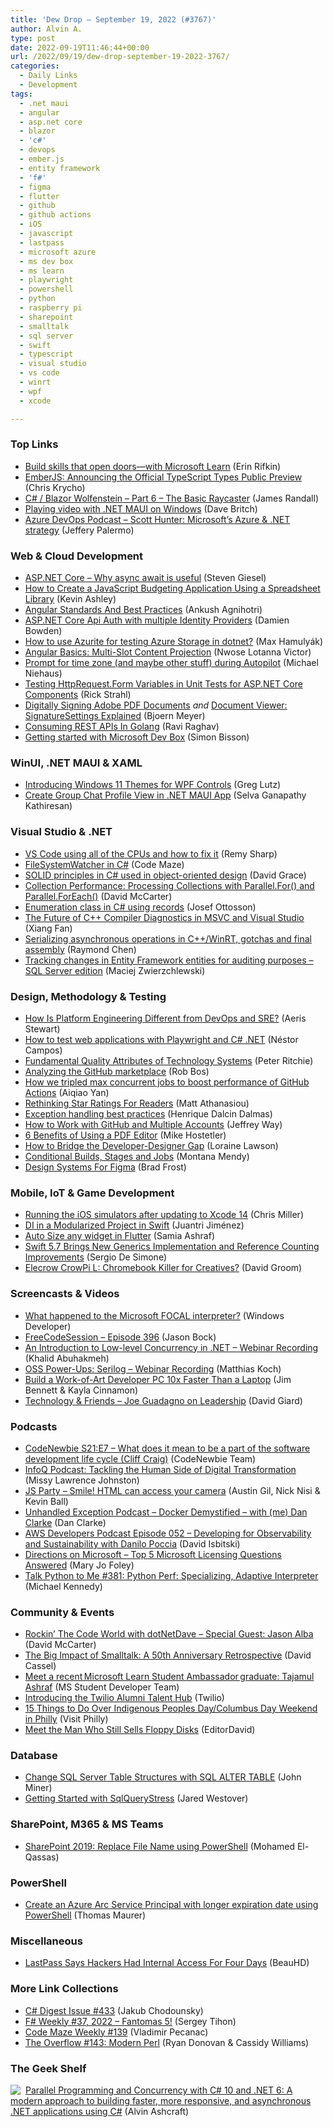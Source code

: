 ```yaml
---
title: 'Dew Drop – September 19, 2022 (#3767)'
author: Alvin A.
type: post
date: 2022-09-19T11:46:44+00:00
url: /2022/09/19/dew-drop-september-19-2022-3767/
categories:
  - Daily Links
  - Development
tags:
  - .net maui
  - angular
  - asp.net core
  - blazor
  - 'c#'
  - devops
  - ember.js
  - entity framework
  - 'f#'
  - figma
  - flutter
  - github
  - github actions
  - iOS
  - javascript
  - lastpass
  - microsoft azure
  - ms dev box
  - ms learn
  - playwright
  - powershell
  - python
  - raspberry pi
  - sharepoint
  - smalltalk
  - sql server
  - swift
  - typescript
  - visual studio
  - vs code
  - winrt
  - wpf
  - xcode

---
```

### <a name="top"></a>Top Links

  * <a href="https://techcommunity.microsoft.com/t5/microsoft-learn-blog/build-skills-that-open-doors-with-microsoft-learn/ba-p/3614011" target="_blank" rel="noopener">Build skills that open doors—with Microsoft Learn</a> (Erin Rifkin)
  * <a href="https://blog.emberjs.com/announcing-official-typescript-types-public-preview" target="_blank" rel="noopener">EmberJS: Announcing the Official TypeScript Types Public Preview</a> (Chris Krycho)
  * <a href="https://www.jamesdrandall.com/posts/csharp_blazor_wolfenstein_part_6_the_basic_raycaster/" target="_blank" rel="noopener">C# / Blazor Wolfenstein &#8211; Part 6 &#8211; The Basic Raycaster</a> (James Randall)
  * <a href="https://www.davidbritch.com/2022/09/playing-video-with-net-maui-on-windows.html" target="_blank" rel="noopener">Playing video with .NET MAUI on Windows</a> (Dave Britch)
  * <a href="http://feed.azuredevops.show/scott-hunter-microsofts-azure-net-strategy" target="_blank" rel="noopener">Azure DevOps Podcast &#8211; Scott Hunter: Microsoft’s Azure & .NET strategy</a> (Jeffery Palermo)



### <a name="web"></a>Web & Cloud Development

  * <a href="https://steven-giesel.com/blogPost/b925c8c1-03ba-4eb6-9b81-f09df56e0158" target="_blank" rel="noopener">ASP.NET Core &#8211; Why async await is useful</a> (Steven Giesel)
  * <a href="https://www.grapecity.com/blogs/how-to-create-javascript-budgeting-application-using-a-spreadsheet-library" target="_blank" rel="noopener">How to Create a JavaScript Budgeting Application Using a Spreadsheet Library</a> (Kevin Ashley)
  * <a href="https://www.c-sharpcorner.com/article/angular-standards-and-best-practices/" target="_blank" rel="noopener">Angular Standards And Best Practices</a> (Ankush Agnihotri)
  * <a href="https://damienbod.com/2022/09/19/asp-net-core-api-auth-with-multiple-identity-providers/" target="_blank" rel="noopener">ASP.NET Core Api Auth with multiple Identity Providers</a> (Damien Bowden)
  * <a href="https://kaylumah.nl/2022/09/17/how-to-use-azurite-for-testing-azure-storage-in-dotnet.html" target="_blank" rel="noopener">How to use Azurite for testing Azure Storage in dotnet?</a> (Max Hamulyák)
  * <a href="https://www.telerik.com/blogs/angular-basics-multi-slot-content-projection" target="_blank" rel="noopener">Angular Basics: Multi-Slot Content Projection</a> (Nwose Lotanna Victor)
  * <a href="https://oofhours.com/2022/09/16/prompt-for-time-zone-and-maybe-other-stuff-during-autopilot/" target="_blank" rel="noopener">Prompt for time zone (and maybe other stuff) during Autopilot</a> (Michael Niehaus)
  * <a href="https://weblog.west-wind.com/posts/2022/Sep/18/Testing-HttpRequestForm-Variables-in-Unit-Tests-for-ASPNET-Core-Components" target="_blank" rel="noopener">Testing HttpRequest.Form Variables in Unit Tests for ASP.NET Core Components</a> (Rick Strahl)
  * <a href="https://www.textcontrol.com/blog/2022/09/15/digitally-signing-adobe-pdf-documents/" target="_blank" rel="noopener">Digitally Signing Adobe PDF Documents</a> _and_ <a href="https://www.textcontrol.com/blog/2022/09/16/document-viewer-signaturesettings-explained/" target="_blank" rel="noopener">Document Viewer: SignatureSettings Explained</a> (Bjoern Meyer)
  * <a href="https://www.c-sharpcorner.com/article/consuming-rest-apis-in-golang/" target="_blank" rel="noopener">Consuming REST APIs In Golang</a> (Ravi Raghav)
  * <a href="https://www.techrepublic.com/article/getting-started-microsoft-dev-box/" target="_blank" rel="noopener">Getting started with Microsoft Dev Box</a> (Simon Bisson)



### <a name="silverlight"></a>WinUI, .NET MAUI & XAML

  * <a href="https://www.grapecity.com/blogs/introducing-windows-11-themes-for-wpf-controls" target="_blank" rel="noopener">Introducing Windows 11 Themes for WPF Controls</a> (Greg Lutz)
  * <a href="https://www.syncfusion.com/blogs/post/create-group-chat-profile-view-in-net-maui-app.aspx" target="_blank" rel="noopener">Create Group Chat Profile View in .NET MAUI App</a> (Selva Ganapathy Kathiresan)



### <a name="dotnet"></a>Visual Studio & .NET

  * <a href="https://remysharp.com/2022/09/17/vs-code-using-all-of-the-cpus-and-how-to-fix-it" target="_blank" rel="noopener">VS Code using all of the CPUs and how to fix it</a> (Remy Sharp)
  * <a href="https://code-maze.com/csharp-filesystemwatcher/" target="_blank" rel="noopener">FileSystemWatcher in C#</a> (Code Maze)
  * <a href="https://www.roundthecode.com/dotnet/solid-principles-c-sharp-object-oriented-design" target="_blank" rel="noopener">SOLID principles in C# used in object-oriented design</a> (David Grace)
  * <a href="https://dotnettips.wordpress.com/2022/09/19/collection-performance-processing-collections-with-parallel-for-and-parallel-foreach/" target="_blank" rel="noopener">Collection Performance: Processing Collections with Parallel.For() and Parallel.ForEach()</a> (David McCarter)
  * <a href="https://josef.codes/enumeration-class-in-c-sharp-using-records/" target="_blank" rel="noopener">Enumeration class in C# using records</a> (Josef Ottosson)
  * <a href="https://devblogs.microsoft.com/cppblog/the-future-of-c-compiler-diagnostics-in-msvc-and-visual-studio/" target="_blank" rel="noopener">The Future of C++ Compiler Diagnostics in MSVC and Visual Studio</a> (Xiang Fan)
  * <a href="https://devblogs.microsoft.com/oldnewthing/20220916-00/?p=107191" target="_blank" rel="noopener">Serializing asynchronous operations in C++/WinRT, gotchas and final assembly</a> (Raymond Chen)
  * <a href="https://maciejz.dev/ef-core-audit-extensions/" target="_blank" rel="noopener">Tracking changes in Entity Framework entities for auditing purposes &#8211; SQL Server edition</a> (Maciej Zwierzchlewski)



### <a name="design"></a>Design, Methodology & Testing

  * <a href="https://thenewstack.io/how-is-platform-engineering-different-from-devops-and-sre/" target="_blank" rel="noopener">How Is Platform Engineering Different from DevOps and SRE?</a> (Aeris Stewart)
  * <a href="https://www.twilio.com/blog/test-web-apps-with-playwright-and-csharp-dotnet" target="_blank" rel="noopener">How to test web applications with Playwright and C# .NET</a> (Néstor Campos)
  * <a href="http://blog.peterritchie.com/posts/the-fundamental-quality-attributes-of-technology-systems" target="_blank" rel="noopener">Fundamental Quality Attributes of Technology Systems</a> (Peter Ritchie)
  * <a href="https://devopsjournal.io/blog/2022/09/18/Analysing-the-GitHub-marketplace" target="_blank" rel="noopener">Analyzing the GitHub marketplace</a> (Rob Bos)
  * <a href="https://github.blog/2022-09-16-how-we-tripled-max-concurrent-jobs-to-boost-performance-of-github-actions/" target="_blank" rel="noopener">How we tripled max concurrent jobs to boost performance of GitHub Actions</a> (Aiqiao Yan)
  * <a href="https://smashingmagazine.com/2022/09/rethinking-star-ratings-readers/" target="_blank" rel="noopener">Rethinking Star Ratings For Readers</a> (Matt Athanasiou)
  * <a href="https://intodot.net/?p=181" target="_blank" rel="noopener">Exception handling best practices</a> (Henrique Dalcin Dalmas)
  * <a href="https://code.tutsplus.com/tutorials/quick-tip-how-to-work-with-github-and-multiple-accounts--net-22574" target="_blank" rel="noopener">How to Work with GitHub and Multiple Accounts</a> (Jeffrey Way)
  * <a href="http://modernweb.com/6-benefits-pdf-editor/?utm_source=rss&utm_medium=rss&utm_campaign=6-benefits-of-using-a-pdf-editor" target="_blank" rel="noopener">6 Benefits of Using a PDF Editor</a> (Mike Hostetler)
  * <a href="https://thenewstack.io/how-to-bridge-the-developer-designer-gap/" target="_blank" rel="noopener">How to Bridge the Developer-Designer Gap</a> (Loraine Lawson)
  * <a href="http://blog.travis-ci.com/22-9-16-builds-stages" target="_blank" rel="noopener">Conditional Builds, Stages and Jobs</a> (Montana Mendy)
  * <a href="https://bradfrost.com/blog/link/design-systems-for-figma-2/" target="_blank" rel="noopener">Design Systems For Figma</a> (Brad Frost)



### <a name="mobile"></a>Mobile, IoT & Game Development

  * <a href="https://rajapet.com/2022/09/17/Visual-Studio-New-Xcode/" target="_blank" rel="noopener">Running the iOS simulators after updating to Xcode 14</a> (Chris Miller)
  * <a href="https://tech.xing.com/di-in-a-modularized-project-in-swift-339fc242b4df?source=rss----35cb8c78d3cf---4" target="_blank" rel="noopener">DI in a Modularized Project in Swift</a> (Juantri Jiménez)
  * <a href="https://medium.com/flutter-community/auto-size-any-widget-in-flutter-1386567c444?source=rss----86fb29d7cc6a---4" target="_blank" rel="noopener">Auto Size any widget in Flutter</a> (Samia Ashraf)
  * <a href="https://www.infoq.com/news/2022/09/swift-57-generics-arc/?utm_campaign=infoq_content&utm_source=infoq&utm_medium=feed&utm_term=global" target="_blank" rel="noopener">Swift 5.7 Brings New Generics Implementation and Reference Counting Improvements</a> (Sergio De Simone)
  * <a href="https://makezine.com/article/technology/computers-mobile/elecrow-crowpi-l-chromebook-killer-for-creatives/" target="_blank" rel="noopener">Elecrow CrowPi L: Chromebook Killer for Creatives?</a> (David Groom)



### <a name="videos"></a>Screencasts & Videos

  * <a href="http://www.youtube.com/watch?v=2BV9kdfKeqo" target="_blank" rel="noopener">What happened to the Microsoft FOCAL interpreter?</a> (Windows Developer)
  * <a href="http://www.youtube.com/watch?v=RK3DyIb3VoY" target="_blank" rel="noopener">FreeCodeSession &#8211; Episode 396</a> (Jason Bock)
  * <a href="https://blog.jetbrains.com/dotnet/2022/09/16/an-introduction-to-low-level-concurrency-in-net-webinar-recording/" target="_blank" rel="noopener">An Introduction to Low-level Concurrency in .NET – Webinar Recording</a> (Khalid Abuhakmeh)
  * <a href="https://blog.jetbrains.com/dotnet/2022/09/19/oss-power-ups-serilog-webinar-recording/" target="_blank" rel="noopener">OSS Power-Ups: Serilog – Webinar Recording</a> (Matthias Koch)
  * <a href="http://www.youtube.com/watch?v=7wKSrZDwimU" target="_blank" rel="noopener">Build a Work-of-Art Developer PC 10x Faster Than a Laptop</a> (Jim Bennett & Kayla Cinnamon)
  * <a href="https://davidgiard.com/joe-guadagno-on-leadership" target="_blank" rel="noopener">Technology & Friends &#8211; Joe Guadagno on Leadership</a> (David Giard)



### <a name="podcasts"></a>Podcasts

  * <a href="https://www.codenewbie.org/podcast/what-does-it-mean-to-be-a-part-of-the-software-development-life-cycle" target="_blank" rel="noopener">CodeNewbie S21:E7 &#8211; What does it mean to be a part of the software development life cycle (Cliff Craig)</a> (CodeNewbie Team)
  * <a href="https://www.infoq.com/podcasts/human-side-digital-transformation/?utm_campaign=infoq_content&utm_source=infoq&utm_medium=feed&utm_term=global" target="_blank" rel="noopener">InfoQ Podcast: Tackling the Human Side of Digital Transformation</a> (Missy Lawrence Johnston)
  * <a href="https://changelog.com/jsparty/243" target="_blank" rel="noopener">JS Party &#8211; Smile! HTML can access your camera</a> (Austin Gil, Nick Nisi & Kevin Ball)
  * <a href="https://unhandledexceptionpodcast.com/posts/0043-dockerdemystified/" target="_blank" rel="noopener">Unhandled Exception Podcast &#8211; Docker Demystified &#8211; with (me) Dan Clarke</a> (Dan Clarke)
  * <a href="https://soundcloud.com/awsdevelopers/episode-052-developing-for-observability-and-sustainability-with-danilo-poccia" target="_blank" rel="noopener">AWS Developers Podcast Episode 052 &#8211; Developing for Observability and Sustainability with Danilo Poccia</a> (David Isbitski)
  * <a href="https://www.directionsonmicrosoft.com/top-5-microsoft-licensing-questions-answered" target="_blank" rel="noopener">Directions on Microsoft &#8211; Top 5 Microsoft Licensing Questions Answered</a> (Mary Jo Foley)
  * <a href="https://talkpython.fm/episodes/show/381/python-perf-specializing-adaptive-interpreter" target="_blank" rel="noopener">Talk Python to Me #381: Python Perf: Specializing, Adaptive Interpreter</a> (Michael Kennedy)



### <a name="events"></a>Community & Events

  * <a href="https://dotnettips.wordpress.com/2022/09/16/rockin-the-code-world-with-dotnetdave-special-guest-jason-alba/" target="_blank" rel="noopener">Rockin’ The Code World with dotNetDave – Special Guest: Jason Alba</a> (David McCarter)
  * <a href="https://thenewstack.io/the-big-impact-of-smalltalk-a-50th-anniversary-retrospective/" target="_blank" rel="noopener">The Big Impact of Smalltalk: A 50th Anniversary Retrospective</a> (David Cassel)
  * <a href="https://techcommunity.microsoft.com/t5/student-developer-blog/meet-a-recent-microsoft-learn-student-ambassador-graduate/ba-p/3624885" target="_blank" rel="noopener">Meet a recent Microsoft Learn Student Ambassador graduate: Tajamul Ashraf</a> (MS Student Developer Team)
  * <a href="https://www.twilio.com/blog/introducing-the-twilio-talent-hub" target="_blank" rel="noopener">Introducing the Twilio Alumni Talent Hub</a> (Twilio)
  * <a href="https://www.visitphilly.com/articles/philadelphia/indigenous-peoples-day-columbus-day-weekend-events-happenings-in-philadelphia/" target="_blank" rel="noopener">15 Things to Do Over Indigenous Peoples Day/Columbus Day Weekend in Philly</a> (Visit Philly)
  * <a href="https://hardware.slashdot.org/story/22/09/17/0548233/meet-the-man-who-still-sells-floppy-disks?utm_source=rss1.0mainlinkanon&utm_medium=feed" target="_blank" rel="noopener">Meet the Man Who Still Sells Floppy Disks</a> (EditorDavid)



### <a name="sql"></a>Database

  * <a href="https://www.mssqltips.com/sqlservertip/7398/sql-alter-table-add-delete-change-table-column/" target="_blank" rel="noopener">Change SQL Server Table Structures with SQL ALTER TABLE</a> (John Miner)
  * <a href="https://www.mssqltips.com/sqlservertip/7396/tune-sql-server-databases-stored-procedures-indexes-sqlquerystress/" target="_blank" rel="noopener">Getting Started with SqlQueryStress</a> (Jared Westover)



### <a name="sp"></a>SharePoint, M365 & MS Teams

  * <a href="https://spgeeks.devoworx.com/sharepoint-2019-replace-file-name-powershell/" target="_blank" rel="noopener">SharePoint 2019: Replace File Name using PowerShell</a> (Mohamed El-Qassas)



### <a name="ps"></a>PowerShell

  * <a href="https://www.thomasmaurer.ch/2022/09/create-an-azure-arc-service-principal-with-longer-expiration-date-using-powershell/" target="_blank" rel="noopener">Create an Azure Arc Service Principal with longer expiration date using PowerShell</a> (Thomas Maurer)



### <a name="misc"></a>Miscellaneous

  * <a href="https://it.slashdot.org/story/22/09/16/2115219/lastpass-says-hackers-had-internal-access-for-four-days?utm_source=rss1.0mainlinkanon&utm_medium=feed" target="_blank" rel="noopener">LastPass Says Hackers Had Internal Access For Four Days</a> (BeauHD)



### <a name="links"></a>More Link Collections

  * <a href="https://csharpdigest.net/digests/433" target="_blank" rel="noopener">C# Digest Issue #433</a> (Jakub Chodounsky)
  * <a href="https://sergeytihon.com/2022/09/17/f-weekly-36-2022-fantomas-5/" target="_blank" rel="noopener">F# Weekly #37, 2022 – Fantomas 5!</a> (Sergey Tihon)
  * <a href="https://code-maze.com/code-maze-weekly-139/" target="_blank" rel="noopener">Code Maze Weekly #139</a> (Vladimir Pecanac)
  * <a href="https://stackoverflow.blog/2022/09/16/the-overflow-143-modern-perl/" target="_blank" rel="noopener">The Overflow #143: Modern Perl</a> (Ryan Donovan & Cassidy Williams)



### <a name="shelf"></a>The Geek Shelf

<a href="https://www.amazon.com/dp/1803243678/" target="_blank" rel="noopener"><img decoding="async" align="left" style="margin: 0px 4px 0px 0px; border: 0px currentcolor; border-image: none; float: left; display: inline; background-image: none;" src="https://m.media-amazon.com/images/I/41LVLQEMyRL._SS135_.jpg" border="0" /></a>&nbsp;<a href="https://www.amazon.com/dp/1803243678/" target="_blank" rel="noopener">Parallel Programming and Concurrency with C# 10 and .NET 6: A modern approach to building faster, more responsive, and asynchronous .NET applications using C#</a> (Alvin Ashcraft)